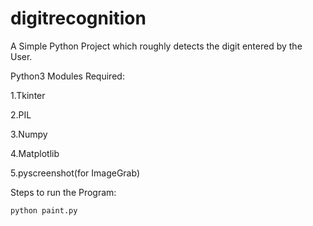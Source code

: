 # digitrecognition
A Simple Python Project which roughly detects the digit entered by the User.


Python3 Modules Required:

1.Tkinter

2.PIL

3.Numpy

4.Matplotlib

5.pyscreenshot(for ImageGrab)


Steps to run the Program:

```sh
python paint.py
```
